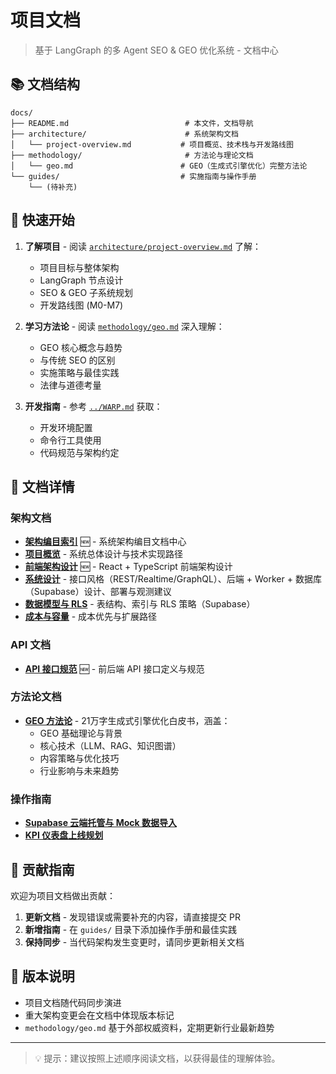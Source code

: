 # 项目文档

> 基于 LangGraph 的多 Agent SEO & GEO 优化系统 - 文档中心

## 📚 文档结构

```
docs/
├── README.md                          # 本文件，文档导航
├── architecture/                      # 系统架构文档
│   └── project-overview.md           # 项目概览、技术栈与开发路线图
├── methodology/                       # 方法论与理论文档
│   └── geo.md                        # GEO（生成式引擎优化）完整方法论
└── guides/                           # 实施指南与操作手册
    └── (待补充)
```

## 🚀 快速开始

1. **了解项目** - 阅读 [`architecture/project-overview.md`](architecture/project-overview.md) 了解：
   - 项目目标与整体架构
   - LangGraph 节点设计
   - SEO & GEO 子系统规划
   - 开发路线图 (M0-M7)

2. **学习方法论** - 阅读 [`methodology/geo.md`](methodology/geo.md) 深入理解：
   - GEO 核心概念与趋势 
   - 与传统 SEO 的区别
   - 实施策略与最佳实践
   - 法律与道德考量

3. **开发指南** - 参考 [`../WARP.md`](../WARP.md) 获取：
   - 开发环境配置
   - 命令行工具使用
   - 代码规范与架构约定

## 📖 文档详情

### 架构文档
- **[架构编目索引](architecture/README.md)** 🆕 - 系统架构编目文档中心
- **[项目概览](architecture/project-overview.md)** - 系统总体设计与技术实现路径
- **[前端架构设计](architecture/frontend-architecture.md)** 🆕 - React + TypeScript 前端架构设计
- **[系统设计](architecture/system-design.md)** - 接口风格（REST/Realtime/GraphQL）、后端 + Worker + 数据库（Supabase）设计、部署与观测建议
- **[数据模型与 RLS](architecture/data-model.md)** - 表结构、索引与 RLS 策略（Supabase）
- **[成本与容量](architecture/cost-and-capacity.md)** - 成本优先与扩展路径

### API 文档
- **[API 接口规范](api/api-specification.md)** 🆕 - 前后端 API 接口定义与规范

### 方法论文档  
- **[GEO 方法论](methodology/geo.md)** - 21万字生成式引擎优化白皮书，涵盖：
  - GEO 基础理论与背景
  - 核心技术（LLM、RAG、知识图谱）
  - 内容策略与优化技巧
  - 行业影响与未来趋势

### 操作指南
- **[Supabase 云端托管与 Mock 数据导入](guides/supabase-setup.md)**
- **[KPI 仪表盘上线规划](guides/kpi-dashboard.md)**

## 🤝 贡献指南

欢迎为项目文档做出贡献：

1. **更新文档** - 发现错误或需要补充的内容，请直接提交 PR
2. **新增指南** - 在 `guides/` 目录下添加操作手册和最佳实践
3. **保持同步** - 当代码架构发生变更时，请同步更新相关文档

## 📝 版本说明

- 项目文档随代码同步演进
- 重大架构变更会在文档中体现版本标记
- `methodology/geo.md` 基于外部权威资料，定期更新行业最新趋势

---

> 💡 提示：建议按照上述顺序阅读文档，以获得最佳的理解体验。

